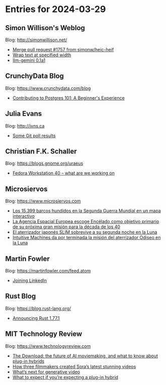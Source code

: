 # Entries for 2024-03-29
## Simon Willison's Weblog 
Blog: http://simonwillison.net/ 

- [Merge pull request #1757 from simonw/heic-heif](https://simonwillison.net/2024/Mar/28/merge-pull-request/#atom-everything)
- [Wrap text at specified width](https://simonwillison.net/2024/Mar/28/wrap-text-at-specified-width/#atom-everything)
- [llm-gemini 0.1a1](https://simonwillison.net/2024/Mar/28/llm-gemini-01a1/#atom-everything)
## CrunchyData Blog 
Blog: https://www.crunchydata.com/blog 

- [ Contributing to Postgres 101: A Beginner's Experience ](https://www.crunchydata.com/blog/contributing-to-postgres-101-a-beginners-experience)
## Julia Evans 
Blog: http://jvns.ca 

- [Some Git poll results](https://jvns.ca/blog/2024/03/28/git-poll-results/)
## Christian F.K. Schaller 
Blog: https://blogs.gnome.org/uraeus 

- [Fedora Workstation 40 – what are we working on](https://blogs.gnome.org/uraeus/2024/03/28/fedora-workstation-40-what-are-we-working-on/)
## Microsiervos 
Blog: https://www.microsiervos.com 

- [Los 15.399 barcos hundidos en la Segunda Guerra Mundial en un mapa interactivo](https://www.microsiervos.com/archivo/curiosidades/barcos-hundidos-segunda-guerra-mundial-mapa-interactivo.html)
- [La Agencia Espacial Europea escoge Encélado como objetivo primario de su próxima gran misión para la década de los 40](https://www.microsiervos.com/archivo/espacio/agencia-espacial-europea-encelado-destino-proxima-gran-mision.html)
- [El aterrizador japonés SLIM sobrevive a su segunda noche en la Luna](https://www.microsiervos.com/archivo/espacio/japon-retoma-contacto-slim-segunda-noche-luna.html)
- [Intuitive Machines da por terminada la misión del aterrizador Odiseo en la Luna](https://www.microsiervos.com/archivo/espacio/terminada-mision-aterrizado-odiseo-luna.html)
## Martin Fowler 
Blog: https://martinfowler.com/feed.atom 

- [Joining LinkedIn](https://martinfowler.com/articles/2024-joining-linkedin.html)
## Rust Blog 
Blog: https://blog.rust-lang.org/ 

- [Announcing Rust 1.77.1](https://blog.rust-lang.org/2024/03/28/Rust-1.77.1.html)
## MIT Technology Review 
Blog: https://www.technologyreview.com 

- [The Download: the future of AI moviemaking, and what to know about plug-in hybrids](https://www.technologyreview.com/2024/03/28/1090277/the-download-the-future-of-ai-moviemaking-and-what-to-know-about-plug-in-hybrids/)
- [How three filmmakers created Sora’s latest stunning videos](https://www.technologyreview.com/2024/03/28/1090266/how-three-filmmakers-created-soras-latest-jaw-dropping-videos/)
- [What’s next for generative video](https://www.technologyreview.com/2024/03/28/1090252/whats-next-for-generative-video/)
- [What to expect if you’re expecting a plug-in hybrid](https://www.technologyreview.com/2024/03/28/1090243/plugin-hybrid-guide/)